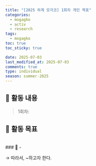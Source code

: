 ```yaml
---
title: "[2025 하계 모각코] 1회차 개인 목표"
categories:
  - mogagko
  - activ
  - research
tags:
  - mogagko
toc: true
toc_sticky: true

date: 2025-07-03
last_modified_at: 2025-07-03
comments: true
type: individual
season: summer-2025
---
```


## 📍 활동 내용
> 1회차: 

## 📍 활동 목표

<br>
### 🤔
- 

→ 따라서, ~하고자 한다.

